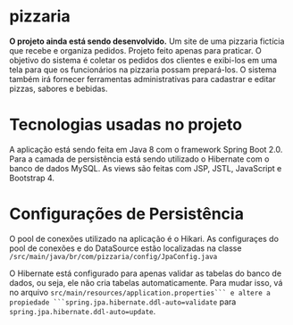 # pizzaria
**O projeto ainda está sendo desenvolvido.**
Um site de uma pizzaria fictícia que recebe e organiza pedidos. Projeto feito apenas para praticar.
O objetivo do sistema é coletar os pedidos dos clientes e exibi-los em uma tela para que os funcionários na pizzaria possam prepará-los.
O sistema também irá fornecer ferramentas administrativas para cadastrar e editar pizzas, sabores e bebidas.

# Tecnologias usadas no projeto
A aplicação está sendo feita em Java 8 com o framework Spring Boot 2.0. Para a camada de persistência está sendo utilizado o Hibernate com o banco de dados MySQL. As views são feitas com JSP, JSTL, JavaScript e Bootstrap 4.

# Configurações de Persistência
O pool de conexões utilizado na aplicação é o Hikari.
As configuraçes do pool de conexões e do DataSource estão localizadas na classe ``/src/main/java/br/com/pizzaria/config/JpaConfig.java``

O Hibernate está configurado para apenas validar as tabelas do banco de dados, ou seja, ele não cria tabelas automaticamente. Para mudar isso, vá no arquivo ``src/main/resources/application.properties``` e altere a propiedade ```spring.jpa.hibernate.ddl-auto=validate`` para ``spring.jpa.hibernate.ddl-auto=update``.
